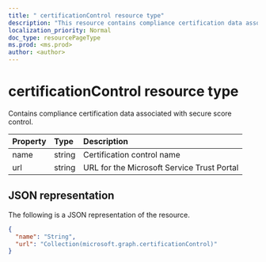 ```yaml
---
title: " certificationControl resource type"
description: "This resource contains compliance certification data associated with secure score control."
localization_priority: Normal
doc_type: resourcePageType
ms.prod: <ms.prod>
author: <author>
---
```


#  certificationControl resource type

Contains compliance certification data associated with secure score control.

|Property |Type |Description |
|:--|:--|:--|
|name | string | Certification control name |
|url | string | URL for the Microsoft Service Trust Portal |

## JSON representation

The following is a JSON representation of the resource.

<!-- {
  "blockType": "resource",
  "optionalProperties": [

  ],
  "@odata.type": "microsoft.graph.certificationControl"
}-->

```json
{
  "name": "String",
  "url": "Collection(microsoft.graph.certificationControl)"
}

```


<!-- {
  "type": "#page.annotation",
  "description": "certificationControl resource",
  "keywords": "",
  "section": "documentation",
  "tocPath": ""
}-->
